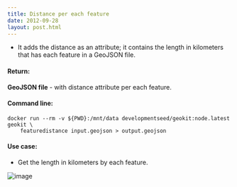 ```yaml
---
title: Distance per each feature
date: 2012-09-28
layout: post.html
---
```


- It adds the distance as an attribute; it contains the length in kilometers that has each feature in a GeoJSON file.

#### Return:

**GeoJSON file** - with distance attribute per each feature.

#### Command line:

```
docker run --rm -v ${PWD}:/mnt/data developmentseed/geokit:node.latest geokit \
    featuredistance input.geojson > output.geojson
```

#### Use case:

- Get the length in kilometers by each feature.

![image](https://user-images.githubusercontent.com/19536044/129275038-9e282133-e992-4e26-bc87-f09ce3b3092f.png)

